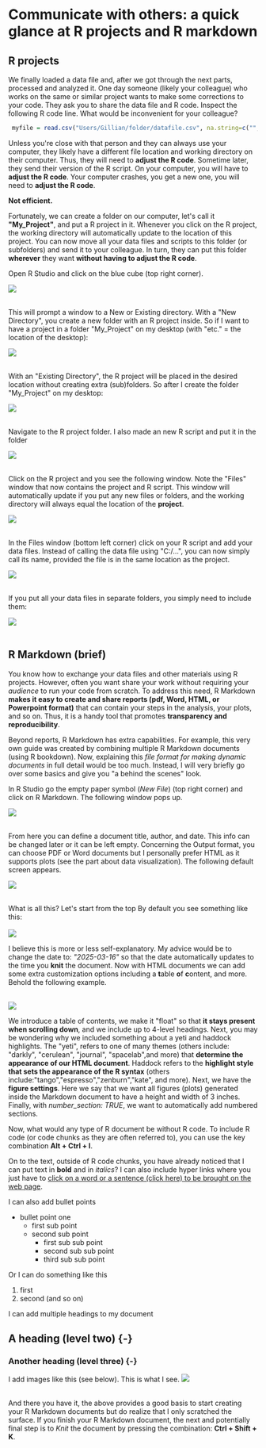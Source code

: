 # Communicate with others: a quick glance at R projects and R markdown

## R projects
We finally loaded a data file and, after we got through the next parts, processed and analyzed it. One day someone (likely your colleague) who works on the same or similar project wants to make some corrections to your code. They ask you to share the data file and R code. Inspect the following R code line. What would be inconvenient for your colleague? 

```r
 myfile = read.csv("Users/Gillian/folder/datafile.csv", na.string=c("","NA","NaN"))
```

Unless you're close with that person and they can always use your computer, they likely have a different file location and working directory on their computer. Thus, they will need to **adjust the R code**. Sometime later, they send their version of the R script. On your computer, you will have to **adjust the R code**. Your computer crashes, you get a new one, you will need to **adjust the R code**.

**Not efficient.**

Fortunately, we can create a folder on our computer, let's call it **"My_Project"**, and put a R project in it. Whenever you click on the R project, the working directory will automatically update to the location of this project. You can now move all your data files and scripts to this folder (or subfolders) and send it to your colleague. In turn, they can put this folder **wherever** they want **without having to adjust the R code**. 
 
Open R Studio and click on the blue cube (top right corner). 

![](images/Prologue/Prologue_1.jpg)
<br>
<br>

This will prompt a window to a New or Existing directory. With a "New Directory", you create a new folder with an R project inside. So if I want to have a project in a folder "My_Project" on my desktop (with "etc." = the location of the desktop):

![](images/Prologue/Prologue_2.jpg)
<br>
<br>

With an "Existing Directory", the R project will be placed in the desired location without creating extra (sub)folders. So after I create the folder "My_Project" on my desktop:

![](images/Prologue/Prologue_3.jpg)
<br>
<br>

Navigate to the R project folder. I also made an new R script and put it in the folder

![](images/Prologue/Prologue_4.png)
<br>
<br>

Click on the R project and you see the following window. Note the "Files" window that now contains the project and R script. This window will automatically update if you put any new files or folders, and the working directory will always equal the location of the **project**.

![](images/Prologue/Prologue_5.jpg)
<br>
<br>

In the Files window (bottom left corner) click on your R script and add your data files. Instead of calling the data file using "C:/...", you can now simply call its name, provided the file is in the same location as the project.
 
![](images/Prologue/Prologue_6.jpg) 
<br>
<br>

If you put all your data files in separate folders, you simply need to include them:

![](images/Prologue/Prologue_7.jpg) 
<br>
<br>

## R Markdown (brief)
You know how to exchange your data files and other materials using R projects. However, often you want share your work without requiring your *audience*  to run your code from scratch. To address this need, R Markdown **makes it easy to create and share reports (pdf, Word, HTML, or Powerpoint format)** that can contain your steps in the analysis, your plots, and so on. Thus, it is a handy tool that promotes **transparency and reproducibility**.

Beyond reports, R Markdown has extra capabilities. For example, this very own guide was created by combining multiple R Markdown documents (using R bookdown). Now, explaining this *file format for making dynamic documents* in full detail would be too much. Instead, I will very briefly go over some basics and give you "a behind the scenes" look.

In R Studio go the empty paper symbol (*New File*) (top right corner) and click on R Markdown. The following window pops up.

![](images/Prologue/Prologue_8.png) 
<br>
<br>

From here you can define a document title, author, and date. This info can be changed later or it can be left empty. Concerning the Output format, you can choose PDF or Word documents but I personally prefer HTML as it supports plots (see the part about data visualization). The following default screen appears. 

![](images/Prologue/Prologue_9.png) 
<br>
<br>

What is all this? Let's start from the top
By default you see something like this:
<br>
<br>
![](images/Prologue/Prologue_11.png) 

I believe this is more or less self-explanatory. My advice would be to change the date to: *"2025-03-16"* so that the date automatically updates to the time you **knit** the document.
Now with HTML documents we can add some extra customization options including a **t**able **o**f **c**ontent, and more. Behold the following example. 
<br>
<br>

![](images/Prologue/Prologue_12.png) 

We introduce a table of contents, we make it "float" so that **it stays present when scrolling down**, and we include up to 4-level headings. Next, you may be wondering why we included something about a yeti and haddock highlights. The "yeti", refers to one of many themes (others include: "darkly", "cerulean", "journal", "spacelab",and more) that **determine the appearance of our HTML document**. Haddock refers to the **highlight style that sets the appearance of the R syntax** (others include:"tango","espresso","zenburn","kate", and more). Next, we have the **figure settings**. Here we say that we want all figures (plots) generated inside the Markdown document to have a height and width of 3 inches. Finally, with *number_section: TRUE*, we want to automatically add numbered sections.

Now, what would any type of R document be without R code. To include R code (or code chunks as they are often referred to), you can use the key combination **Alt + Ctrl + I**.

On to the text, outside of R code chunks, you have already noticed that I can put text in **bold** and in *italics*? I can also include hyper links where you just have to [click on a word or a sentence (click here) to be brought on the web page](https://www.google.com/).

I can also add bullet points

  * bullet point one
    + first sub point
    + second sub point
      - first sub sub point
      - second sub sub point
      - third sub sub point
  
Or I can do something like this

  1. first 
  2. second (and so on)

I can add multiple headings to my document


## A heading (level two) {-}
### Another heading (level three) {-}

I add images like this (see below). This is what I see.
![](images/Prologue/Prologue_10.png) 
<br>
<br>

And there you have it, the above provides a good basis to start creating your R Markdown documents but do realize that I only scratched the surface. If you finish your R Markdown document, the next and potentially final step is to *Knit* the document by pressing the combination: **Ctrl + Shift + K**.
